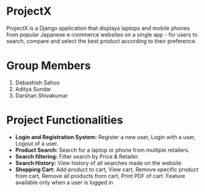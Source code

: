 # ProjectX
ProjectX is a Django application that displays laptops and mobile phones from popular Japanese e-commerce websites on a single app - for users to search, compare and select the best product according to their preference.

# Group Members									   
1. Debashish Sahoo
2. Aditya Sundar
3. Darshan Shivakumar


# Project Functionalities
- **Login and Registration System:** 
Register a new user, Login with a user, Logout of a user.
- **Product Search:** 
Search for a laptop or phone from multiple retailers.
- **Search filtering:** 
Filter search by Price & Retailer.
- **Search History:** 
View history of all searches made on the website
- **Shopping Cart**: 
Add product to cart, View cart, Remove specific product from cart, Remove all products from cart, Print PDF of cart. Feature available only when a user is logged in
